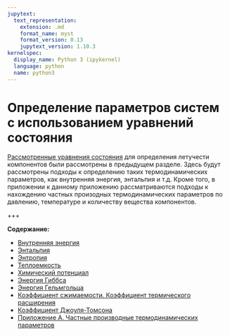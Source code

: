 ```yaml
---
jupytext:
  text_representation:
    extension: .md
    format_name: myst
    format_version: 0.13
    jupytext_version: 1.10.3
kernelspec:
  display_name: Python 3 (ipykernel)
  language: python
  name: python3
---
```


<a id='pvt-parameters'></a>
# Определение параметров систем с использованием уравнений состояния
[Рассмотренные уравнения состояния](../2-EOS/EOS-0-Introduction.md) для определения летучести компонентов были рассмотрены в предыдущем разделе. Здесь будут рассмотрены подходы к определению таких термодинамических параметров, как внутренняя энергия, энтальпия и т.д. Кроме того, в приложении к данному приложению рассматриваются подходы к нахождению частных произодных термодинамических параметров по давлению, температуре и количеству вещества компонентов.

+++

**Содержание:**
* [Внутренняя энергия](./Parameters-1-InternalEnergy.md)
* [Энтальпия](./Parameters-2-Enthalpy.md)
* [Энтропия](./Parameters-3-Entropy.md)
* [Теплоемкость](./Parameters-4-HeatCapacity.md)
* [Химический потенциал](./Parameters-5-ChemicalPotential.md)
* [Энергия Гиббса](./Parameters-6-GibbsEnergy.md)
* [Энергия Гельмгольца](./Parameters-7-HelmholtzEnergy.md)
* [Коэффициент сжимаемости. Коэффициент термического расширения](./Parameters-8-Compressibility-ThermalExpansion.md)
* [Коэффициент Джоуля-Томсона](./Parameters-9-JouleThomsonCoefficient.md)
* [Приложение A. Частные производные термодинамических параметров](./Parameters-Appendix-A-PD.md)

